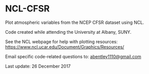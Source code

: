 # NCL-CFSR
Plot atmospheric variables from the NCEP CFSR dataset using NCL.

Code created while attending the University at Albany, SUNY. 

See the NCL webpage for help with plotting resources: https://www.ncl.ucar.edu/Document/Graphics/Resources/ 

Email specific code-related questions to: abentley1110@gmail.com

Last update: 26 December 2017


